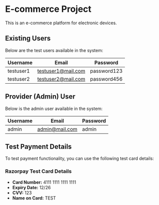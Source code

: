 # E-commerce Project

This is an e-commerce platform for electronic devices.

## Existing Users

Below are the test users available in the system:

| Username  | Email              | Password   |
|-----------|--------------------|------------|
| testuser1 | testuser1@mail.com  | password123 |
| testuser2 | testuser2@mail.com  | password456 |



## Provider (Admin) User

Below is the admin user available in the system:

| Username  | Email              | Password     |
|-----------|--------------------|--------------|
| admin     | admin@mail.com      | admin |



## Test Payment Details

To test payment functionality, you can use the following test card details:

### Razorpay Test Card Details

- **Card Number:** 4111 1111 1111 1111
- **Expiry Date:** 12/26
- **CVV:** 123
- **Name on Card:** TEST
